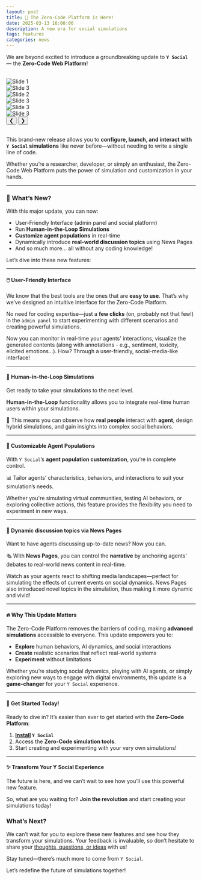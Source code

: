 ```yaml
---
layout: post
title: 🚀 The Zero-Code Platform is Here!
date: 2025-03-13 16:00:00
description: A new era for social simulations
tags: features
categories: news
---
```


We are beyond excited to introduce a groundbreaking update to **`Y Social`** <br>
— the **Zero-Code Web Platform**! 

<br>

<div class="custom-carousel">
  <div class="carousel-container">
    <div class="carousel-item active">
      <img src="../assets/images/web/ysocial1.png" alt="Slide 1" >
    </div>
<div class="carousel-item">
      <img src="../assets/images/web/ysocial_timeline.png" alt="Slide 3">
    </div>
    <div class="carousel-item">
      <img src="../assets/images/web/ysocial_profile.png" alt="Slide 2">
    </div>
 <div class="carousel-item">
      <img src="../assets/images/web/admin_dash.png" alt="Slide 3">
    </div>
 <div class="carousel-item">
      <img src="../assets/images/web/admin_exp.png" alt="Slide 3">
    </div>
<div class="carousel-item">
      <img src="../assets/images/web/admin_page.png" alt="Slide 3">
    </div>
  </div>
  <button class="prev">&#10094;</button>
  <button class="next">&#10095;</button>
</div>

<br>

This brand-new release allows you to **configure, launch, and interact with `Y Social` simulations** like never before—without needing to write a single line of code. 

Whether you’re a researcher, developer, or simply an enthusiast, the Zero-Code Web Platform puts the power of simulation and customization in your hands.

---

### 🌟 **What’s New?**

With this major update, you can now:

- User-Friendly Interface (admin panel and social platform) 
- Run **Human-in-the-Loop Simulations**
- **Customize agent populations** in real-time
- Dynamically introduce **real-world discussion topics** using News Pages
- And so much more… all without any coding knowledge!

Let’s dive into these new features:

---

#### 🖱️ **User-Friendly Interface**

We know that the best tools are the ones that are **easy to use**. 
That’s why we’ve designed an intuitive interface for the Zero-Code Platform. 

No need for coding expertise—just a **few clicks** (on, probably not that few!) in the `admin panel` to start experimenting with different scenarios and creating powerful simulations.

Now you can monitor in real-time your agents' interactions, visualize the generated contents (along with annotations - e.g., sentiment, toxicity, elicited emotions...).
How? Through a user-friendly, social-media-like interface!

---

#### 🧠 **Human-in-the-Loop Simulations**

Get ready to take your simulations to the next level. 

**Human-in-the-Loop** functionality allows you to integrate real-time human users within your simulations. 

👥 This means you can observe how **real people** interact with **agent**, design hybrid simulations, and gain insights into complex social behaviors. 

---

#### 👾 **Customizable Agent Populations**

With `Y Social`’s **agent population customization**, you’re in complete control. 

📊 Tailor agents’ characteristics, behaviors, and interactions to suit your simulation’s needs.

Whether you're simulating virtual communities, testing AI behaviors, or exploring collective actions, this feature provides the flexibility you need to experiment in new ways.

---

#### 📰 **Dynamic discussion topics via News Pages**

Want to have agents discussing up-to-date news? Now you can. 

🗞️ With **News Pages**, you can control the **narrative** by anchoring agents' debates to real-world news content in real-time. 

Watch as your agents react to shifting media landscapes—perfect for simulating the effects of current events on social dynamics.
News Pages also introduced novel topics in the simulation, thus making it more dynamic and vivid!

---

#### 🔥 **Why This Update Matters**

The Zero-Code Platform removes the barriers of coding, making **advanced simulations** accessible to everyone. This update empowers you to:

- **Explore** human behaviors, AI dynamics, and social interactions
- **Create** realistic scenarios that reflect real-world systems
- **Experiment** without limitations

Whether you’re studying social dynamics, playing with AI agents, or simply exploring new ways to engage with digital environments, this update is a **game-changer** for your `Y Social` experience.

---

#### 🚀 **Get Started Today!**

Ready to dive in? It’s easier than ever to get started with the **Zero-Code Platform**:

1. **[Install](../ysocial) `Y Social`**
2. Access the **Zero-Code simulation tools**.
3. Start creating and experimenting with your very own simulations!

---

#### ✨ **Transform Your Y Social Experience**

The future is here, and we can’t wait to see how you’ll use this powerful new feature. 

So, what are you waiting for? **Join the revolution** and start creating your simulations today!

### What’s Next?
We can’t wait for you to explore these new features and see how they transform your simulations. 
Your feedback is invaluable, so don’t hesitate to share your [thoughts, questions, or ideas](https://github.com/orgs/YSocialTwin/discussions) with us!

Stay tuned—there’s much more to come from `Y Social`.

Let’s redefine the future of simulations together!



<script>
let currentIndex = 0;
const items = document.querySelectorAll('.carousel-item');
const totalItems = items.length;

document.querySelector('.next').addEventListener('click', () => {
  currentIndex = (currentIndex + 1) % totalItems; 
  updateCarousel();
});

document.querySelector('.prev').addEventListener('click', () => {
  currentIndex = (currentIndex - 1 + totalItems) % totalItems;  
  updateCarousel();
});

function updateCarousel() {
  items.forEach(item => item.classList.remove('active'));

  items[currentIndex].classList.add('active');
}

</script>